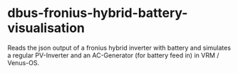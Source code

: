 # dbus-fronius-hybrid-battery-visualisation
Reads the json output of a fronius hybrid inverter with battery and simulates a regular PV-Inverter and an AC-Generator (for battery feed in) in VRM / Venus-OS.
